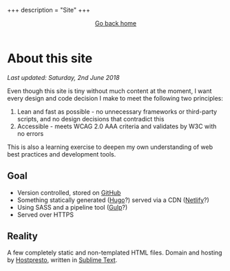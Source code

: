 +++
description = "Site"
+++
<header>
		<a href="/">Go back home</a>
	</header>
	<main>
		<h1>About this site</h1>
		<p><em>Last updated: Saturday, 2nd June 2018</em></p>
		<p>Even though this site is tiny without much content at the moment, I want every design and code decision I make to meet the following two principles:</p>
		<ol>
			<li>Lean and fast as possible - no unnecessary frameworks or third-party scripts, and no design decisions that contradict this</li>
			<li>Accessible - meets WCAG 2.0 AAA criteria and validates by W3C with no errors</li>
		</ol>
		<p>This is also a learning exercise to deepen my own understanding of web best practices and development tools.</p>
		<h2>Goal</h2>
		<ul>
			<li>Version controlled, stored on <a href="https://www.github.com" target="_blank">GitHub</a></li>
			<li>Something statically generated (<a href="https://gohugo.io" target="_blank">Hugo</a>?) served via a CDN (<a href="https://www.netlify.com" target="_blank">Netlify</a>?)</li>
			<li>Using SASS and a pipeline tool (<a href="https://gulpjs.com" target="_blank">Gulp</a>?)</li>
			<li>Served over HTTPS</li>
		</ul>
		<h2>Reality</h2>
		<p>A few completely static and non-templated HTML files. Domain and hosting by <a href="https://hostpresto.com/my/aff.php?aff=289">Hostpresto</a>, written in <a href="https://www.sublimetext.com">Sublime Text</a>.</p>
	</main>